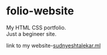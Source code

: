 # folio-website
My HTML CSS portfolio.<br/>Just a begineer site.

link to my website-[sudnyeshtalekar.ml](http://sudnyeshtalekar.ml)

